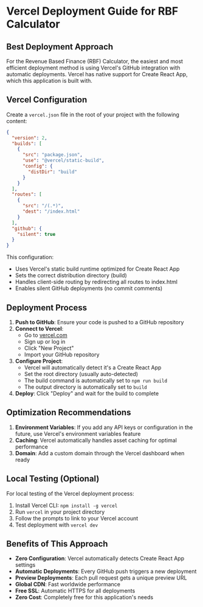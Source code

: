 # Vercel Deployment Guide for RBF Calculator

## Best Deployment Approach

For the Revenue Based Finance (RBF) Calculator, the easiest and most efficient deployment method is using Vercel's GitHub integration with automatic deployments. Vercel has native support for Create React App, which this application is built with.

## Vercel Configuration

Create a `vercel.json` file in the root of your project with the following content:

```json
{
  "version": 2,
  "builds": [
    {
      "src": "package.json",
      "use": "@vercel/static-build",
      "config": {
        "distDir": "build"
      }
    }
  ],
  "routes": [
    {
      "src": "/(.*)",
      "dest": "/index.html"
    }
  ],
  "github": {
    "silent": true
  }
}
```

This configuration:

- Uses Vercel's static build runtime optimized for Create React App
- Sets the correct distribution directory (build)
- Handles client-side routing by redirecting all routes to index.html
- Enables silent GitHub deployments (no commit comments)

## Deployment Process

1. **Push to GitHub**: Ensure your code is pushed to a GitHub repository
2. **Connect to Vercel**:
   - Go to [vercel.com](https://vercel.com)
   - Sign up or log in
   - Click "New Project"
   - Import your GitHub repository
3. **Configure Project**:
   - Vercel will automatically detect it's a Create React App
   - Set the root directory (usually auto-detected)
   - The build command is automatically set to `npm run build`
   - The output directory is automatically set to `build`
4. **Deploy**: Click "Deploy" and wait for the build to complete

## Optimization Recommendations

1. **Environment Variables**: If you add any API keys or configuration in the future, use Vercel's environment variables feature
2. **Caching**: Vercel automatically handles asset caching for optimal performance
3. **Domain**: Add a custom domain through the Vercel dashboard when ready

## Local Testing (Optional)

For local testing of the Vercel deployment process:

1. Install Vercel CLI: `npm install -g vercel`
2. Run `vercel` in your project directory
3. Follow the prompts to link to your Vercel account
4. Test deployment with `vercel dev`

## Benefits of This Approach

- **Zero Configuration**: Vercel automatically detects Create React App settings
- **Automatic Deployments**: Every GitHub push triggers a new deployment
- **Preview Deployments**: Each pull request gets a unique preview URL
- **Global CDN**: Fast worldwide performance
- **Free SSL**: Automatic HTTPS for all deployments
- **Zero Cost**: Completely free for this application's needs
